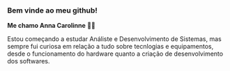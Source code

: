 ### Bem vinde ao meu github!
**Me chamo Anna Carolinne** 👩‍💻

Estou começando a estudar Análiste e Desenvolvimento de Sistemas, mas sempre fui curiosa em relação a tudo sobre tecnlogias e equipamentos, desde o funcionamento do hardware quanto a criação de desenvolvimento dos softwares. 

<!--
**anna-albuquerque/anna-albuquerque** is a ✨ _special_ ✨ repository because its `README.md` (this file) appears on your GitHub profile.

Here are some ideas to get you started:

- 🔭 I’m currently working on ...
- 🌱 I’m currently learning ...
- 👯 I’m looking to collaborate on ...
- 🤔 I’m looking for help with ...
- 💬 Ask me about ...
- 📫 How to reach me: ...
- 😄 Pronouns: she/her
- ⚡ Fun fact: ...

Adicionar - curiosidade com hardware e software, desmonte de máquinas e remonte. Desmontar três quebrados e fazer um funcionar.
LINK para ver dicas: https://www.hashtagtreinamentos.com/como-criar-um-readme-no-github-ciencias-de-dados?gad=1&gclid=CjwKCAjwl6OiBhA2EiwAuUwWZS_TB_SLWDToA3Yi6duqPfGcZlaa4MgYl6GbZb7ODyWGBnf72bIv3BoCPiIQAvD_BwE

-->

